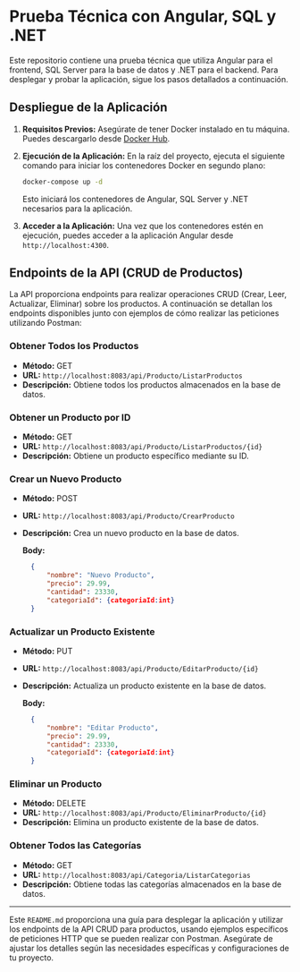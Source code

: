 # Prueba Técnica con Angular, SQL y .NET

Este repositorio contiene una prueba técnica que utiliza Angular para el frontend, SQL Server para la base de datos y .NET para el backend. Para desplegar y probar la aplicación, sigue los pasos detallados a continuación.

## Despliegue de la Aplicación

1. **Requisitos Previos:**
   Asegúrate de tener Docker instalado en tu máquina. Puedes descargarlo desde [Docker Hub](https://www.docker.com/get-started).

2. **Ejecución de la Aplicación:**
   En la raíz del proyecto, ejecuta el siguiente comando para iniciar los contenedores Docker en segundo plano:

   ```bash
   docker-compose up -d
   ```

   Esto iniciará los contenedores de Angular, SQL Server y .NET necesarios para la aplicación.

4. **Acceder a la Aplicación:**
   Una vez que los contenedores estén en ejecución, puedes acceder a la aplicación Angular desde `http://localhost:4300`.

## Endpoints de la API (CRUD de Productos)

La API proporciona endpoints para realizar operaciones CRUD (Crear, Leer, Actualizar, Eliminar) sobre los productos. A continuación se detallan los endpoints disponibles junto con ejemplos de cómo realizar las peticiones utilizando Postman:

### Obtener Todos los Productos

- **Método:** GET
- **URL:** `http://localhost:8083/api/Producto/ListarProductos`
- **Descripción:** Obtiene todos los productos almacenados en la base de datos.

### Obtener un Producto por ID

- **Método:** GET
- **URL:** `http://localhost:8083/api/Producto/ListarProductos/{id}`
- **Descripción:** Obtiene un producto específico mediante su ID.

### Crear un Nuevo Producto

- **Método:** POST
- **URL:** `http://localhost:8083/api/Producto/CrearProducto`
- **Descripción:** Crea un nuevo producto en la base de datos.

  **Body:**
  ```json
    {
        "nombre": "Nuevo Producto",
        "precio": 29.99,
        "cantidad": 23330,
        "categoriaId": {categoriaId:int}
    }
  ```

### Actualizar un Producto Existente

- **Método:** PUT
- **URL:** `http://localhost:8083/api/Producto/EditarProducto/{id}`
- **Descripción:** Actualiza un producto existente en la base de datos.

  **Body:**
  ```json
    {
        "nombre": "Editar Producto",
        "precio": 29.99,
        "cantidad": 23330,
        "categoriaId": {categoriaId:int}
    }
  ```

### Eliminar un Producto

- **Método:** DELETE
- **URL:** `http://localhost:8083/api/Producto/EliminarProducto/{id}`
- **Descripción:** Elimina un producto existente de la base de datos.

### Obtener Todos las Categorías

- **Método:** GET
- **URL:** `http://localhost:8083/api/Categoria/ListarCategorias`
- **Descripción:** Obtiene todas las categorías almacenados en la base de datos.

---

Este `README.md` proporciona una guía para desplegar la aplicación y utilizar los endpoints de la API CRUD para productos, usando ejemplos específicos de peticiones HTTP que se pueden realizar con Postman. Asegúrate de ajustar los detalles según las necesidades específicas y configuraciones de tu proyecto.
